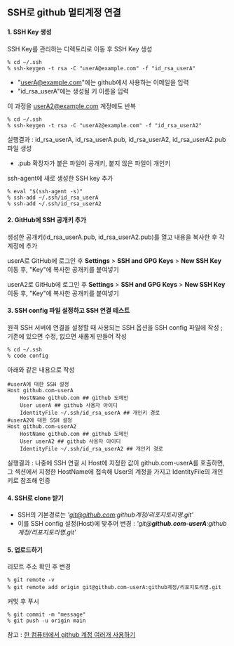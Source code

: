 ## SSH로 github 멀티계정 연결

#### 1. SSH Key 생성

SSH Key를 관리하는 디렉토리로 이동 후 SSH Key 생성

```
% cd ~/.ssh
% ssh-keygen -t rsa -C "userA@example.com" -f "id_rsa_userA"
```

- "userA@example.com"에는 github에서 사용하는 이메일을 입력
- "id_rsa_userA"에는 생성될 키 이름을 입력

이 과정을 userA2@example.com 계정에도 반복

```
% cd ~/.ssh
% ssh-keygen -t rsa -C "userA2@example.com" -f "id_rsa_userA2"
```

실행결과 : id_rsa_userA, id_rsa_userA.pub, id_rsa_userA2, id_rsa_userA2.pub 파일 생성

- .pub 확장자가 붙은 파일이 공개키, 붙지 않은 파일이 개인키

ssh-agent에 새로 생성한 SSH key 추가

```
% eval "$(ssh-agent -s)"
% ssh-add ~/.ssh/id_rsa_userA
% ssh-add ~/.ssh/id_rsa_userA2
```

#### 2. GitHub에 SSH 공개키 추가

생성한 공개키(id_rsa_userA.pub, id_rsa_userA2.pub)를 열고 내용을 복사한 후 각 계정에 추가

userA로 GitHub에 로그인 후 **Settings** > **SSH and GPG Keys** > **New SSH Key** 이동 후, "Key"에 복사한 공개키를 붙여넣기

userA2로 GitHub에 로그인 후 **Settings** > **SSH and GPG Keys** > **New SSH Key** 이동 후, "Key"에 복사한 공개키를 붙여넣기

#### 3. SSH config 파일 설정하고 SSH 연결 테스트

원격 SSH 서버에 연결을 설정할 때 사용되는 SSH 옵션을 SSH config 파일에 작성 ; 기존에 있으면 수정, 없으면 새롭게 만들어 작성

```
% cd ~/.ssh
% code config
```

아래와 같은 내용으로 작성

```
#userA에 대한 SSH 설정
Host github.com-userA
    HostName github.com ## github 도메인
    User userA ## github 사용자 아이디
    IdentityFile ~/.ssh/id_rsa_userA ## 개인키 경로
#userA2에 대한 SSH 설정
Host github.com-userA2
    HostName github.com ## github 도메인
    User userA2 ## github 사용자 아이디
    IdentityFile ~/.ssh/id_rsa_userA2 ## 개인키 경로
```

실행결과 : 나중에 SSH 연결 시 Host에 지정한 값이 github.com-userA를 호출하면, 그 섹션에서 지정한 HostName에 접속해 User의 계정을 가지고 IdentityFile의 개인키로 참조해 인증

#### 4. SSH로 clone 받기

- SSH의 기본경로는 _'git@github.com:github계정/리포지토리명.git'_
- 이를 SSH config 설정(Host)에 맞추어 변경 : _'git@**github.com-userA**:github계정/리포지토리명.git'_

#### 5. 업로드하기

리모트 주소 확인 후 변경

```
% git remote -v
% git remote add origin git@github.com-userA:github계정/리포지토리명.git
```

커밋 후 푸시

```
% git commit -m "message"
% git push -u origin main
```

참고 : [한 컴퓨터에서 github 계정 여러개 사용하기](https://usingu.co.kr/frontend/git/한-컴퓨터에서-github-계정-여러개-사용하기/)
